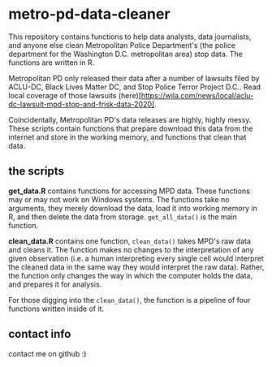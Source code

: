 # metro-pd-data-cleaner
This repository contains functions to help data analysts, data journalists, and anyone else clean Metropolitan Police Department's (the police department for the Washington D.C. metropolitan area) stop data. The functions are written in R.

Metropolitan PD only released their data after a number of lawsuits filed by ACLU-DC, Black Lives Matter DC, and Stop Police Terror Project D.C.. Read local coverage of those lawsuits (here)[https://wjla.com/news/local/aclu-dc-lawsuit-mpd-stop-and-frisk-data-2020].

Coincidentally, Metropolitan PD's data releases are highly, highly messy. These scripts contain functions that prepare download this data from the internet and store in the working memory, and functions that clean that data.

## the scripts
**get_data.R** contains functions for accessing MPD data. These functions may or may not work on Windows systems. The functions take no arguments, they merely download the data, load it into working memory in R, and then delete the data from storage. `get_all_data()` is the main function.

**clean_data.R** contains one function, `clean_data()` takes MPD's raw data and cleans it. The function makes no changes to the interpretation of any given observation (i.e. a human interpreting every single cell would interpret the cleaned data in the same way they would interpret the raw data). Rather, the function only changes the way in which the computer holds the data, and prepares it for analysis.

For those digging into the `clean_data()`, the function is a pipeline of four functions written inside of it.

## contact info
contact me on github :)




